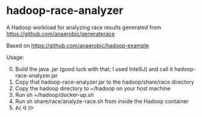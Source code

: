 # hadoop-race-analyzer
A Hadoop workload for analyzing race results generated from https://github.com/anaerobic/generaterace

Based on https://github.com/anaerobic/hadoop-example

Usage:

0. Build the java .jar (good luck with that; I used IntelliJ) and call it hadoop-race-analyzer.jar
1. Copy that hadoop-race-analyzer.jar to the hadoop/share/race directory
2. Copy the hadoop directory to ~/hadoop on your host machine
3. Run sh ~/hadoop/docker-up.sh
4. Run sh share/race/analyze-race.sh from inside the Hadoop container
5. ᕕ( ᐛ )ᕗ
